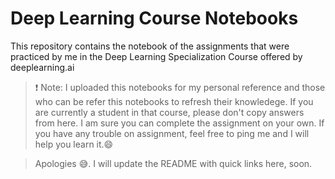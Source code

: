 # Deep Learning Course Notebooks

This repository contains the notebook of the assignments that were practiced by me in the Deep Learning Specialization Course offered by deeplearning.ai 

> ❗ Note: I uploaded this notebooks for my personal reference and those who can be refer this notebooks to refresh their knowledege. 
> If you are currently a student in that course, please don't copy answers from here. I am sure you can complete the assignment on your own. If you have any trouble on assignment, feel free to ping me and I will help you learn it.😄



> Apologies 😅. I will update the README with quick links here, soon.